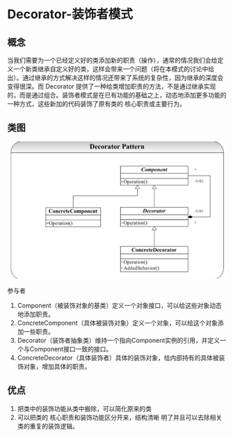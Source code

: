 # Decorator-装饰者模式
## 概念
当我们需要为一个已经定义好的类添加新的职责（操作），通常的情况我们会给定义一个新类继承自定义好的类，这样会带来一个问题（将在本模式的讨论中给出）。通过继承的方式解决这样的情况还带来了系统的复杂性，因为继承的深度会变得很深。而 Decorator 提供了一种给类增加职责的方法，不是通过继承实现的，而是通过组合。装饰者模式是在已有功能的基础之上，动态地添加更多功能的一种方式，这些新加的代码装饰了原有类的 核心职责或主要行为。  

## 类图
![类图](../../../../../../../../images/decorator.png)  

参与者  
1. Component（被装饰对象的基类）定义一个对象接口，可以给这些对象动态地添加职责。  
2. ConcreteComponent（具体被装饰对象）定义一个对象，可以给这个对象添加一些职责。  
3. Decorator（装饰者抽象类）维持一个指向Component实例的引用，并定义一个与Component接口一致的接口。  
4. ConcreteDecorator（具体装饰者）具体的装饰对象，给内部持有的具体被装饰对象，增加具体的职责。  

## 优点
1. 把类中的装饰功能从类中搬除，可以简化原来的类  
2. 可以把类的 核心职责和装饰功能区分开来，结构清晰 明了并且可以去除相关类的重复的装饰逻辑。  